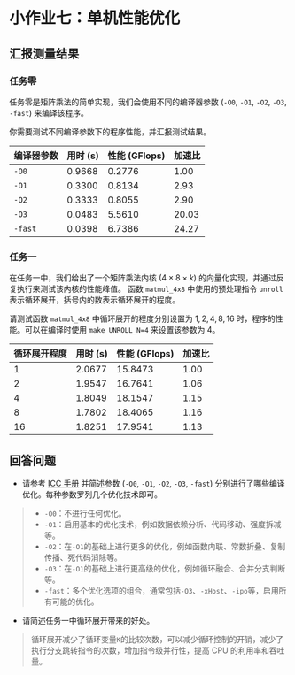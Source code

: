 # 小作业七：单机性能优化

## 汇报测量结果

### 任务零

任务零是矩阵乘法的简单实现，我们会使用不同的编译器参数 (`-O0`, `-O1`, `-O2`, `-O3`, `-fast`) 来编译该程序。

你需要测试不同编译参数下的程序性能，并汇报测试结果。

| 编译器参数 | 用时 (s) | 性能 (GFlops) | 加速比 |
| ---------- | -------- | ------------- | ------ |
| `-O0`      | 0.9668   | 0.2776        | 1.00   |
| `-O1`      | 0.3300   | 0.8134        | 2.93   |
| `-O2`      | 0.3333   | 0.8055        | 2.90   |
| `-O3`      | 0.0483   | 5.5610        | 20.03  |
| `-fast`    | 0.0398   | 6.7386        | 24.27  |

### 任务一

在任务一中，我们给出了一个矩阵乘法内核 ($4 \times 8 \times k$) 的向量化实现，并通过反复执行来测试该内核的性能峰值。
函数 `matmul_4x8` 中使用的预处理指令 `unroll` 表示循环展开，括号内的数表示循环展开的程度。

请测试函数 `matmul_4x8` 中循环展开的程度分别设置为 $1, 2, 4, 8, 16$ 时，程序的性能。可以在编译时使用 `make UNROLL_N=4` 来设置该参数为 $4$。

| 循环展开程度 | 用时 (s) | 性能 (GFlops) | 加速比 |
| ------------ | -------- | ------------- | ------ |
| $1$          | 2.0677   | 15.8473       | 1.00   |
| $2$          | 1.9547   | 16.7641       | 1.06   |
| $4$          | 1.8049   | 18.1547       | 1.15   |
| $8$          | 1.7802   | 18.4065       | 1.16   |
| $16$         | 1.8251   | 17.9541       | 1.13   |

## 回答问题

* 请参考 [ICC 手册](https://www.intel.com/content/www/us/en/develop/documentation/cpp-compiler-developer-guide-and-reference/top/compiler-reference/compiler-options/alphabetical-list-of-compiler-options.html) 并简述参数 (`-O0`, `-O1`, `-O2`, `-O3`, `-fast`) 分别进行了哪些编译优化。每种参数罗列几个优化技术即可。

> * `-O0`：不进行任何优化。
> * `-O1`：启用基本的优化技术，例如数据依赖分析、代码移动、强度拆减等。
> * `-O2`：在`-O1`的基础上进行更多的优化，例如函数内联、常数折叠、复制传播、死代码消除等。
> * `-O3`：在`-O1`的基础上进行更高级的优化，例如循环融合、合并分支判断等。
> * `-fast`：多个优化选项的组合，通常包括`-O3`、`-xHost`、`-ipo`等，启用所有可能的优化。

* 请简述任务一中循环展开带来的好处。

> 循环展开减少了循环变量`K`的比较次数，可以减少循环控制的开销，减少了执行分支跳转指令的次数，增加指令级并行性，提高 CPU 的利用率和吞吐量。
